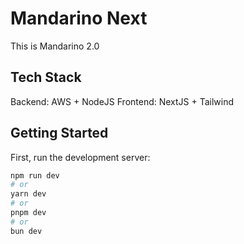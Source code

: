 # Mandarino Next

This is Mandarino 2.0

## Tech Stack

Backend: AWS + NodeJS
Frontend: NextJS + Tailwind

## Getting Started

First, run the development server:

```bash
npm run dev
# or
yarn dev
# or
pnpm dev
# or
bun dev
```
